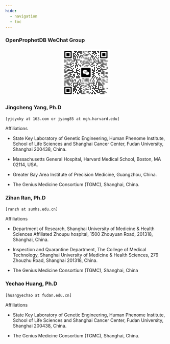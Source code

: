 ```yaml
---
hide:
  - navigation
  - toc
---
```


### OpenProphetDB WeChat Group

<div style="display: flex; flex-direction: column; justify-content: center; align-items: center; margin-bottom: 20px;">
<img src="/assets/images/openprophetdb-wechat-group.png" width="30%" />
</div>

### Jingcheng Yang, Ph.D 

`[yjcyxky at 163.com or jyang85 at mgh.harvard.edu]`

Affiliations

- State Key Laboratory of Genetic Engineering, Human Phenome Institute, School of Life Sciences and Shanghai Cancer Center, Fudan University, Shanghai 200438, China.

- Massachusetts General Hospital, Harvard Medical School, Boston, MA 02114, USA.

- Greater Bay Area Institute of Precision Medicine, Guangzhou, China.

- The Genius Medicine Consortium (TGMC), Shanghai, China.

### Zihan Ran, Ph.D 

`[ranzh at sumhs.edu.cn]`

Affiliations

- Department of Research, Shanghai University of Medicine & Health Sciences Affiliated Zhoupu hospital, 1500 Zhouyuan Road, 201318, Shanghai, China.

- Inspection and Quarantine Department, The College of Medical Technology, Shanghai University of Medicine & Health Sciences, 279 Zhouzhu Road, Shanghai 201318, China.

- The Genius Medicine Consortium (TGMC), Shanghai, China

### Yechao Huang, Ph.D 

`[huangyechao at fudan.edu.cn]`

Affiliations

- State Key Laboratory of Genetic Engineering, Human Phenome Institute, School of Life Sciences and Shanghai Cancer Center, Fudan University, Shanghai 200438, China.

- The Genius Medicine Consortium (TGMC), Shanghai, China.
